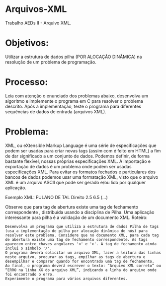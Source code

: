 # Arquivos-XML

Trabalho AEDs II - Arquivo XML.

# Objetivos:
Utilizar a estrutura de dados pilha (POR ALOCAÇÃO DINÂMICA) na resolução de um problema de programação.

# Processo:
Leia com atenção o enunciado dos problemas abaixo, desenvolva um algoritmo e implemente o programa em C para resolver o problema descrito. Após a implementação, teste o programa para diferentes sequências de dados de entrada (arquivos XML).

# Problema:
XML, ou eXtensible Markup Language é uma série de especificações que podem ser usadas para criar novas tags (assim com é feito em HTML) a fim de dar significado a um conjunto de dados. Podemos definir, de forma bastante flexível, nossas próprias especificações XML. A importação e exportação de dados é um problema onde podem ser usadas especificações XML. Para evitar os formatos fechados e particulares dos bancos de dados podemos usar uma formatação XML, visto que o arquivo XML é um arquivo ASCII que pode ser gerado e/ou lido por qualquer aplicação.

Exemplo XML:
 <Aluno>
 <Nome>
 FULANO DE TAL
 </Nome>
 <Curso>
 Direito
 </Curso>
 <N1> 2.5 </N1>
 <N2> 6.5 </N2>
 </Aluno>
 (...)
</ESCOLA>

Observe que para tag de abertura existe uma tag de fechamento correspondente , distribuída usando a disciplina de Pilha. Uma aplicação interessante para pilha é a validação de um documento XML. Roteiro:

    Desenvolva um programa que utiliza a estrutura de dados Pilha de tags (usa a implementação de pilha por alocação dinâmica de nós) para resolver este problema. Considere que no documento XML, para cada tag de abertura existe uma tag de fechamento correspondente. As tags aparecem entre chaves angulares '<' e '>'. A tag de fechamento ainda inclui o símbolo '/'.
    O programa deverá solicitar um arquivo XML, fazer a leitura das linhas neste arquivo, procurar as tags, empilhar as tags de abertura e desempilhar e comparar quando for encontrado uma tag de fechamento.
    Ao final, o programa deverá escrever o texto: “Arquivo XML correto” ou “ERRO na linha XX do arquivo XML”, indicando a linha do arquivo onde foi encontrado o erro.
    Experimente o programa para vários arquivos diferentes.
